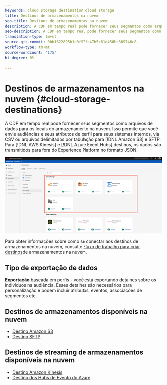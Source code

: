 ```yaml
---
keywords: cloud storage destination;cloud storage
title: Destinos de armazenamentos na nuvem
seo-title: Destinos de armazenamentos na nuvem
description: A CDP em tempo real pode fornecer seus segmentos como arquivos de dados para os locais dos armazenamentos em nuvem do Amazon S3, AWS Kinesis, Azure Evento Hubs ou SFTP.
seo-description: A CDP em tempo real pode fornecer seus segmentos como arquivos de dados para os locais dos armazenamentos em nuvem do Amazon S3, AWS Kinesis, Azure Evento Hubs ou SFTP.
translation-type: tm+mt
source-git-commit: 0bb1622895b1e0f97fc47b5c61d456bc369746c8
workflow-type: tm+mt
source-wordcount: '175'
ht-degree: 0%

---
```



# Destinos de armazenamentos na nuvem {#cloud-storage-destinations}

A CDP em tempo real pode fornecer seus segmentos como arquivos de dados para os locais do armazenamento na nuvem. Isso permite que você envie audiências e seus atributos de perfil para seus sistemas internos, via CSV ou arquivos delimitados por tabulação para [!DNL Amazon S3] e SFTP. Para [!DNL AWS Kinesis] e [!DNL Azure Event Hubs] destinos, os dados são transmitidos para fora do Experience Platform no formato JSON.

![Destinos de armazenamento da Adobe Cloud](../../assets/catalog/cloud-storage/cloud-storage-destinations.png)

Para obter informações sobre como se conectar aos destinos de armazenamentos na nuvem, consulte [Fluxo de trabalho para criar destinos](./workflow.md)de armazenamentos na nuvem.

## Tipo de exportação de dados

**Exportação** baseada em perfis - você está exportando detalhes sobre os indivíduos na audiência. Esses detalhes são necessários para personalização e podem incluir atributos, eventos, associações de segmentos etc.

## Destinos de armazenamentos disponíveis na nuvem

- [Destino Amazon S3](./amazon-s3.md)
- [Destino SFTP](./sftp.md)

## Destinos de streaming de armazenamentos disponíveis na nuvem

- [Destino Amazon Kinesis](./amazon-kinesis.md)
- [Destino dos Hubs de Evento do Azure](./azure-event-hubs.md)
